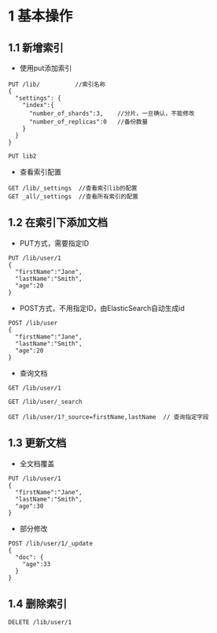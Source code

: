 # 1 基本操作

## 1.1 新增索引

- 使用put添加索引

~~~
PUT /lib/          //索引名称
{
  "settings": {
    "index":{
      "number_of_shards":3,    //分片，一旦确认，不能修改
      "number_of_replicas":0   //备份数量
    }
  }
}
~~~

~~~
PUT lib2
~~~

- 查看索引配置

~~~
GET /lib/_settings  //查看索引lib的配置
GET _all/_settings  //查看所有索引的配置
~~~

## 1.2 在索引下添加文档

- PUT方式，需要指定ID

~~~
PUT /lib/user/1
{
  "firstName":"Jane",
  "lastName":"Smith",
  "age":20
}
~~~

- POST方式，不用指定ID，由ElasticSearch自动生成id

~~~
POST /lib/user
{
  "firstName":"Jane",
  "lastName":"Smith",
  "age":20
}
~~~

- 查询文档

~~~
GET /lib/user/1

GET /lib/user/_search

GET /lib/user/1?_source=firstName,lastName  // 查询指定字段
~~~

## 1.3 更新文档

- 全文档覆盖

~~~
PUT /lib/user/1
{
  "firstName":"Jane",
  "lastName":"Smith",
  "age":30
}
~~~

- 部分修改

~~~
POST /lib/user/1/_update
{
  "doc": {
    "age":33
  }
}
~~~

## 1.4 删除索引

~~~
DELETE /lib/user/1
~~~